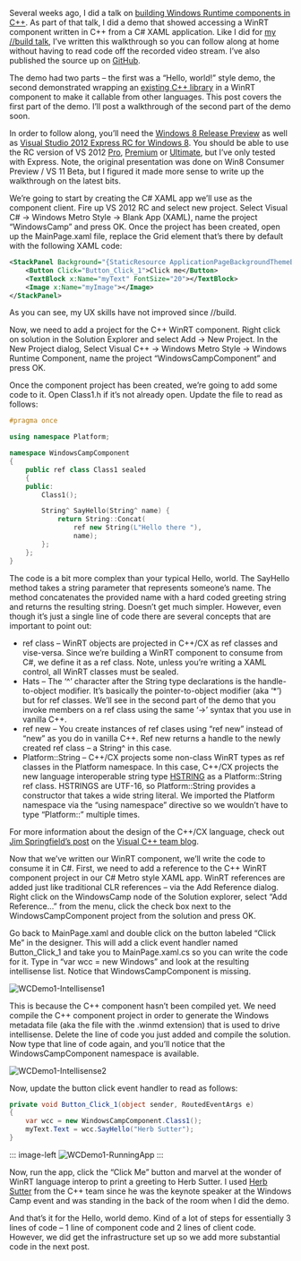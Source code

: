 Several weeks ago, I did a talk on [building Windows Runtime components
in
C++](http://devhawk.net/2012/06/08/building-winrt-components-with-cpp-cx/).
As part of that talk, I did a demo that showed accessing a WinRT
component written in C++ from a C\# XAML application. Like I did for [my
//build
talk](http://devhawk.net/2011/09/15/using-winrt-from-csharp-build-demo/),
I’ve written this walkthrough so you can follow along at home without
having to read code off the recorded video stream. I’ve also published
the source up on [GitHub](https://github.com/devhawk/WindowsCampDemo).

The demo had two parts – the first was a “Hello, world!” style demo, the
second demonstrated wrapping an [existing C++
library](http://bitmap.codeplex.com/) in a WinRT component to make it
callable from other languages. This post covers the first part of the
demo. I’ll post a walkthrough of the second part of the demo soon.

In order to follow along, you’ll need the [Windows 8 Release
Preview](http://windows.microsoft.com/en-US/windows-8/release-preview)
as well as [Visual Studio 2012 Express RC for Windows
8](http://msdn.microsoft.com/en-us/windows/apps/hh852659). You should be
able to use the RC version of VS 2012
[Pro](http://www.microsoft.com/visualstudio/11/en-us/professional),
[Premium](http://www.microsoft.com/visualstudio/11/en-us/premium) or
[Ultimate](http://www.microsoft.com/visualstudio/11/en-us/ultimate), but
I’ve only tested with Express. Note, the original presentation was done
on Win8 Consumer Preview / VS 11 Beta, but I figured it made more sense
to write up the walkthrough on the latest bits.

We’re going to start by creating the C\# XAML app we’ll use as the
component client. Fire up VS 2012 RC and select new project. Select
Visual C\# -\> Windows Metro Style -\> Blank App (XAML), name the
project “WindowsCamp” and press OK. Once the project has been created,
open up the MainPage.xaml file, replace the Grid element that’s there by
default with the following XAML code:

``` xml
<StackPanel Background="{StaticResource ApplicationPageBackgroundThemeBrush}">
    <Button Click="Button_Click_1">Click me</Button>
    <TextBlock x:Name="myText" FontSize="20"></TextBlock>
    <Image x:Name="myImage"></Image>
</StackPanel>
```

As you can see, my UX skills have not improved since //build.

Now, we need to add a project for the C++ WinRT component. Right click
on solution in the Solution Explorer and select Add -\> New Project. In
the New Project dialog, Select Visual C++ -\> Windows Metro Style -\>
Windows Runtime Component, name the project “WindowsCampComponent” and
press OK.

Once the component project has been created, we’re going to add some
code to it. Open Class1.h if it’s not already open. Update the file to
read as follows:

``` cpp
#pragma once

using namespace Platform;

namespace WindowsCampComponent
{
    public ref class Class1 sealed
    {
    public:
        Class1();

        String^ SayHello(String^ name) {
            return String::Concat(
                ref new String(L"Hello there "),
                name);
        };
    };
}
```

The code is a bit more complex than your typical Hello, world. The
SayHello method takes a string parameter that represents someone’s name.
The method concatenates the provided name with a hard coded greeting
string and returns the resulting string. Doesn’t get much simpler.
However, even though it’s just a single line of code there are several
concepts that are important to point out:

-   ref class – WinRT objects are projected in C++/CX as ref classes and
    vise-versa. Since we’re building a WinRT component to consume from
    C\#, we define it as a ref class. Note, unless you’re writing a XAML
    control, all WinRT classes must be sealed.
-   Hats – The ‘\^’ character after the String type declarations is the
    handle-to-object modifier. It’s basically the pointer-to-object
    modifier (aka ‘\*’) but for ref classes. We’ll see in the second
    part of the demo that you invoke members on a ref class using the
    same ‘-\>’ syntax that you use in vanilla C++.
-   ref new – You create instances of ref clases using “ref new” instead
    of “new” as you do in vanilla C++. Ref new returns a handle to the
    newly created ref class – a String\^ in this case.
-   Platform::String – C++/CX projects some non-class WinRT types as ref
    classes in the Platform namespace. In this case, C++/CX projects the
    new language interoperable string type
    [HSTRING](http://msdn.microsoft.com/en-us/library/br205775(v=vs.85).aspx)
    as a Platform::String ref class. HSTRINGS are UTF-16, so
    Platform::String provides a constructor that takes a wide string
    literal. We imported the Platform namespace via the “using
    namespace” directive so we wouldn’t have to type “Platform::”
    multiple times.

For more information about the design of the C++/CX language, check out
[Jim Springfield’s
post](http://blogs.msdn.com/b/vcblog/archive/2011/10/20/10228473.aspx)
on the [Visual C++ team blog](http://blogs.msdn.com/b/vcblog/).

Now that we’ve written our WinRT component, we’ll write the code to
consume it in C\#. First, we need to add a reference to the C++ WinRT
component project in our C\# Metro style XAML app. WinRT references are
added just like traditional CLR references – via the Add Reference
dialog. Right click on the WindowsCamp node of the Solution explorer,
select “Add Reference…” from the menu, click the check box next to the
WindowsCampComponent project from the solution and press OK.

Go back to MainPage.xaml and double click on the button labeled “Click
Me” in the designer. This will add a click event handler named
Button\_Click\_1 and take you to MainPage.xaml.cs so you can write the
code for it. Type in “var wcc = new Windows” and look at the resulting
intellisense list. Notice that WindowsCampComponent is missing.

![](http://image.devhawk.net/blog-content/20120619-2013-windows-camp-demo-part-one/WCDemo1-Intellisense1.png "WCDemo1-Intellisense1")

This is because the C++ component hasn’t been compiled yet. We need
compile the C++ component project in order to generate the Windows
metadata file (aka the file with the .winmd extension) that is used to
drive intellisense. Delete the line of code you just added and compile
the solution. Now type that line of code again, and you’ll notice that
the WindowsCampComponent namespace is available.

![](http://image.devhawk.net/blog-content/20120619-2013-windows-camp-demo-part-one/WCDemo1-Intellisense2.png "WCDemo1-Intellisense2")

Now, update the button click event handler to read as follows:

``` csharp
private void Button_Click_1(object sender, RoutedEventArgs e)
{
    var wcc = new WindowsCampComponent.Class1();
    myText.Text = wcc.SayHello("Herb Sutter");
}
```

::: image-left
![](http://image.devhawk.net/blog-content/20120619-2013-windows-camp-demo-part-one/WCDemo1-RunningApp-e1340161688130-150x74.png "WCDemo1-RunningApp") 
:::

Now, run the app, click the “Click Me” button and marvel at the wonder of
WinRT language interop to print a greeting to Herb Sutter. I used [Herb
Sutter](http://herbsutter.com/) from the C++ team since he was the
keynote speaker at the Windows Camp event and was standing in the back
of the room when I did the demo.

And that’s it for the Hello, world demo. Kind of a lot of steps for
essentially 3 lines of code – 1 line of component code and 2 lines of
client code. However, we did get the infrastructure set up so we add
more substantial code in the next post.
